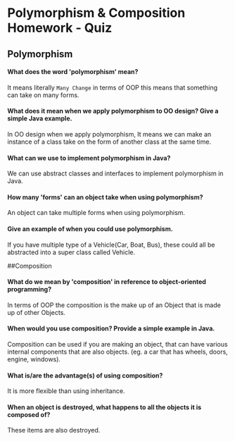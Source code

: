 # Polymorphism & Composition Homework - Quiz

## Polymorphism

#### What does the word 'polymorphism' mean?
It means literally `Many Change` in terms of OOP this means that something can take on many forms.

#### What does it mean when we apply polymorphism to OO design? Give a simple Java example.
In OO design when we apply polymorphism, It means we can make an instance of a class take on the form of another class at the same time.

#### What can we use to implement polymorphism in Java?
We can use abstract classes and interfaces to implement polymorphism in Java.

#### How many 'forms' can an object take when using polymorphism?
An object can take multiple forms when using polymorphism.

#### Give an example of when you could use polymorphism.
If you have multiple type of a Vehicle(Car, Boat, Bus), these could all be abstracted into a super class called Vehicle.

##Composition

#### What do we mean by 'composition' in reference to object-oriented programming?
In terms of OOP the composition is the make up of an Object that is made up of other Objects.

#### When would you use composition? Provide a simple example in Java.
Composition can be used if you are making an object, that can have various internal components that are also objects. (eg. a car that has wheels, doors, engine, windows).

#### What is/are the advantage(s) of using composition?
It is more flexible than using inheritance.

#### When an object is destroyed, what happens to all the objects it is composed of?
These items are also destroyed.
